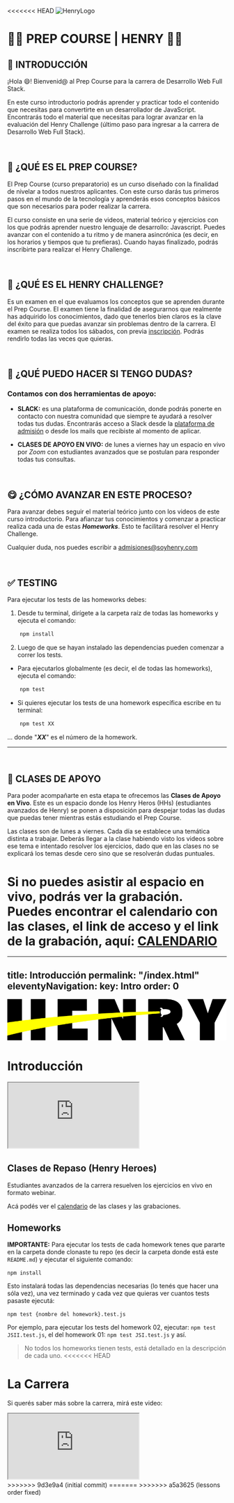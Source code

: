 <<<<<<< HEAD
![HenryLogo](./Assets//logoBannerHenry.png)

# **🧑‍💻 PREP COURSE | HENRY 👩‍💻**

## **📌 INTRODUCCIÓN**

¡Hola 😄! Bienvenid@ al Prep Course para la carrera de Desarrollo Web Full Stack.

En este curso introductorio podrás aprender y practicar todo el contenido que necesitas para convertirte en un desarrollador de JavaScript. Encontrarás todo el material que necesitas para lograr avanzar en la evaluación del Henry Challenge (último paso para ingresar a la carrera de Desarrollo Web Full Stack).

</br >

## **🔎 ¿QUÉ ES EL PREP COURSE?**

El Prep Course (curso preparatorio) es un curso diseñado con la finalidad de nivelar a todos nuestros aplicantes. Con este curso darás tus primeros pasos en el mundo de la tecnología y aprenderás esos conceptos básicos que son necesarios para poder realizar la carrera.

El curso consiste en una serie de videos, material teórico y ejercicios con los que podrás aprender nuestro lenguaje de desarrollo: Javascript. Puedes avanzar con el contenido a tu ritmo y de manera asincrónica (es decir, en los horarios y tiempos que tu prefieras). Cuando hayas finalizado, podrás inscribirte para realizar el Henry Challenge.

</br >

## **📖 ¿QUÉ ES EL HENRY CHALLENGE?**

Es un examen en el que evaluamos los conceptos que se aprenden durante el Prep Course. El examen tiene la finalidad de asegurarnos que realmente has adquirido los conocimientos, dado que tenerlos bien claros es la clave del éxito para que puedas avanzar sin problemas dentro de la carrera. El examen se realiza todos los sábados, con previa [inscripción](https://www.admissions.soyhenry.com/). Podrás rendirlo todas las veces que quieras.

</br >

## **🤨 ¿QUÉ PUEDO HACER SI TENGO DUDAS?**

### Contamos con dos herramientas de apoyo:

-  **SLACK:** es una plataforma de comunicación, donde podrás ponerte en contacto con nuestra comunidad que siempre te ayudará a resolver todas tus dudas. Encontrarás acceso a Slack desde la [plataforma de admisión](https://www.admissions.soyhenry.com/) o desde los mails que recibiste al momento de aplicar.

-  **CLASES DE APOYO EN VIVO:** de lunes a viernes hay un espacio en vivo por _Zoom_ con estudiantes avanzados que se postulan para responder todas tus consultas.

</br >

## **😋 ¿CÓMO AVANZAR EN ESTE PROCESO?**

Para avanzar debes seguir el material teórico junto con los videos de este curso introductorio. Para afianzar tus conocimientos y comenzar a practicar realiza cada una de estas **_Homeworks_**. Esto te facilitará resolver el Henry Challenge.

Cualquier duda, nos puedes escribir a admisiones@soyhenry.com

</br>

## **✅ TESTING**

Para ejecutar los tests de las homeworks debes:

1. Desde tu terminal, dirígete a la carpeta raíz de todas las homeworks y ejecuta el comando:

```bash
    npm install
```

2. Luego de que se hayan instalado las dependencias pueden comenzar a correr los tests.

-  Para ejecutarlos globalmente (es decir, el de todas las homeworks), ejecuta el comando:

```bash
    npm test
```

-  Si quieres ejecutar los tests de una homework específica escribe en tu terminal:

```bash
    npm test XX
```

... donde "_**XX**_" es el número de la homework.

---

</br >

## **👀 CLASES DE APOYO**

Para poder acompañarte en esta etapa te ofrecemos las **Clases de Apoyo en Vivo**. Este es un espacio donde los Henry Heros (HHs) (estudiantes avanzados de Henry) se ponen a disposición para despejar todas las dudas que puedas tener mientras estás estudiando el Prep Course.

Las clases son de lunes a viernes. Cada día se establece una temática distinta a trabajar. Deberás llegar a la clase habiendo visto los videos sobre ese tema e intentado resolver los ejercicios, dado que en las clases no se explicará los temas desde cero sino que se resolverán dudas puntuales.

Si no puedes asistir al espacio en vivo, podrás ver la grabación. Puedes encontrar el calendario con las clases, el link de acceso y el link de la grabación, aquí: [**CALENDARIO**](https://prep.soyhenry.com/calendario/)
=======
---
title: Introducción
permalink: "/index.html"
eleventyNavigation:
  key: Intro
  order: 0
---

![HenryLogo](/_src/assets/logo.png)

# Introducción

<!-- # Modulo 0 - Prep

* [00 - Primeros Pasos](./00-PrimerosPasos)
* [01 - Git](./01-Git)
* [02 - I - Introducción a Javascript: Variables, tipos de datos y funciones](./02-JS-I)
* [03 - II- Flujos de control, operadores de comparación, bucles for](./03-JS-II)
* [04 - III - continuación de bucles for y Arrays](./04-JS-III)
* [05 - IV - Objetos](./05-JS-IV)
* [06 - V - Clases y prototype](./06-JS-V)
* [07 - VI - Callbacks](./07-JS-VI)
* [08 - HTML](./08-HTML)
* [09 - CSS](./09-CSS-Positioning)

## Conceptos

* [Expressions vs Statements](./JS-conceptos/Statements-Expressions/)

* Henry Challenge => [Inscribite acá para rendir](https://challenge.prep.soyhenry.com/) -->

<div class="iframeContainer">
<iframe src="https://player.vimeo.com/video/426051769" allow="autoplay; fullscreen"></iframe>
</div>

## Clases de Repaso (Henry Heroes)

Estudiantes avanzados de la carrera resuelven los ejercicios en vivo en formato webinar.

Acá podés ver el [calendario](https://docs.google.com/spreadsheets/d/e/2PACX-1vQwV-pEgWuxqI1B3pdVI0lbeqPB0a6LHPk6-DQlifDdX9Rue_Ul4YTOxoOg-hhofv6U0f32OoXOU2Wf/pubhtml) de las clases y las grabaciones.

## Homeworks

__IMPORTANTE:__ Para ejecutar los tests de cada homework tenes que pararte en la carpeta donde clonaste tu repo (es decir la carpeta donde está este `README.md`) y ejecutar el siguiente comando:

```shell
npm install
```

Esto instalará todas las dependencias necesarias (lo tenés que hacer una sóla vez), una vez terminado y cada vez que quieras ver cuantos tests pasaste ejecutá:

```shell
npm test {nombre del homework}.test.js
```

Por ejemplo, para ejecutar los tests del homework 02, ejecutar: `npm test JSII.test.js`, el del homework 01: `npm test JSI.test.js`
y así.

> No todos los homeworks tienen tests, está detallado en la descripción de cada uno.
<<<<<<< HEAD

# La Carrera

Si querés saber más sobre la carrera, mirá este video:

<div class="iframeContainer">
<iframe src="https://player.vimeo.com/video/426051769" allow="autoplay; fullscreen"></iframe>
</div>
>>>>>>> 9d3e9a4 (initial commit)
=======
>>>>>>> a5a3625 (lessons order fixed)
